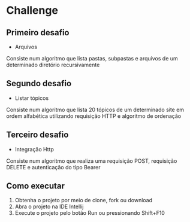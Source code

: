 # Challenge

## Primeiro desafio

* Arquivos

Consiste num algoritmo que lista pastas, subpastas e arquivos de um determinado diretório recursivamente

## Segundo desafio
* Listar tópicos

Consiste num algoritmo que lista 20 tópicos de um determinado site em ordem alfabética utilizando requisição HTTP e algoritmo de ordenação

## Terceiro desafio
* Integração Http

Consiste num algoritmo que realiza uma requisição POST, requisição DELETE e autenticação do tipo Bearer

## Como executar

1. Obtenha o projeto por meio de clone, fork ou download
2. Abra o projeto na IDE Intellij
3. Execute o projeto pelo botão Run ou pressionando Shift+F10